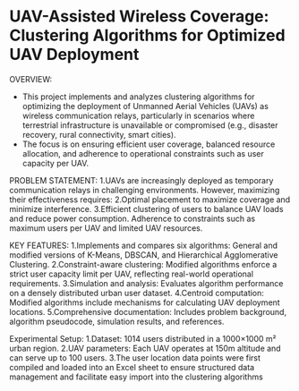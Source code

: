 # UAV-Assisted Wireless Coverage: Clustering Algorithms for Optimized UAV Deployment

OVERVIEW:
- This project implements and analyzes clustering algorithms for optimizing the deployment of Unmanned Aerial Vehicles (UAVs) as wireless communication relays, particularly in scenarios where terrestrial infrastructure is unavailable or compromised (e.g., disaster recovery, rural connectivity, smart cities). 
- The focus is on ensuring efficient user coverage, balanced resource allocation, and adherence to operational constraints such as user capacity per UAV.

PROBLEM STATEMENT:
1.UAVs are increasingly deployed as temporary communication relays in challenging environments. However, maximizing their effectiveness requires:
2.Optimal placement to maximize coverage and minimize interference.
3.Efficient clustering of users to balance UAV loads and reduce power consumption.
Adherence to constraints such as maximum users per UAV and limited UAV resources.

KEY FEATURES:
1.Implements and compares six algorithms: General and modified versions of K-Means, DBSCAN, and Hierarchical Agglomerative Clustering.
2.Constraint-aware clustering: Modified algorithms enforce a strict user capacity limit per UAV, reflecting real-world operational requirements.
3.Simulation and analysis: Evaluates algorithm performance on a densely distributed urban user dataset.
4.Centroid computation: Modified algorithms include mechanisms for calculating UAV deployment locations.
5.Comprehensive documentation: Includes problem background, algorithm pseudocode, simulation results, and references.

Experimental Setup:
1.Dataset: 1014 users distributed in a 1000×1000 m² urban region.
2.UAV parameters: Each UAV operates at 150m altitude and can serve up to 100 users.
3.The user location data points were first compiled and loaded into an Excel sheet to ensure structured data management and facilitate easy import into the clustering algorithms
